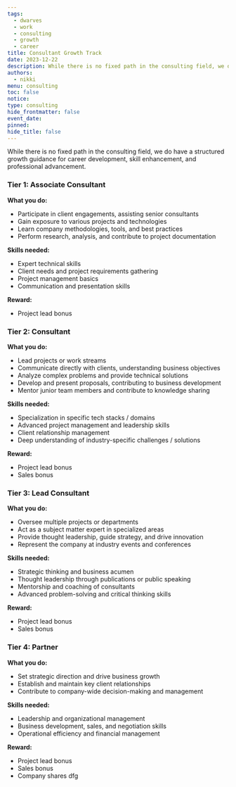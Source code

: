 ```yaml
---
tags:
  - dwarves
  - work
  - consulting
  - growth
  - career
title: Consultant Growth Track
date: 2023-12-22
description: While there is no fixed path in the consulting field, we do have a structured growth guidance for career development, skill enhancement, and professional advancement.
authors:
  - nikki
menu: consulting
toc: false
notice: 
type: consulting
hide_frontmatter: false
event_date: 
pinned: 
hide_title: false
---
```

While there is no fixed path in the consulting field, we do have a structured growth guidance for career development, skill enhancement, and professional advancement.

### Tier 1: Associate Consultant

**What you do:**
- Participate in client engagements, assisting senior consultants
- Gain exposure to various projects and technologies
- Learn company methodologies, tools, and best practices
- Perform research, analysis, and contribute to project documentation

**Skills needed:**
- Expert technical skills
- Client needs and project requirements gathering
- Project management basics
- Communication and presentation skills

**Reward:**
- Project lead bonus

### Tier 2: Consultant

**What you do:**
- Lead projects or work streams
- Communicate directly with clients, understanding business objectives
- Analyze complex problems and provide technical solutions
- Develop and present proposals, contributing to business development
- Mentor junior team members and contribute to knowledge sharing

**Skills needed:**
- Specialization in specific tech stacks / domains
- Advanced project management and leadership skills
- Client relationship management
- Deep understanding of industry-specific challenges / solutions

**Reward:**
- Project lead bonus
- Sales bonus

### Tier 3: Lead Consultant

**What you do:**
- Oversee multiple projects or departments
- Act as a subject matter expert in specialized areas
- Provide thought leadership, guide strategy, and drive innovation
- Represent the company at industry events and conferences

**Skills needed:**
- Strategic thinking and business acumen
- Thought leadership through publications or public speaking
- Mentorship and coaching of consultants
- Advanced problem-solving and critical thinking skills

**Reward:**
- Project lead bonus
- Sales bonus

### Tier 4: Partner

**What you do:**
- Set strategic direction and drive business growth
- Establish and maintain key client relationships
- Contribute to company-wide decision-making and management

**Skills needed:**
- Leadership and organizational management
- Business development, sales, and negotiation skills
- Operational efficiency and financial management

**Reward:**
- Project lead bonus
- Sales bonus
- Company shares dfg